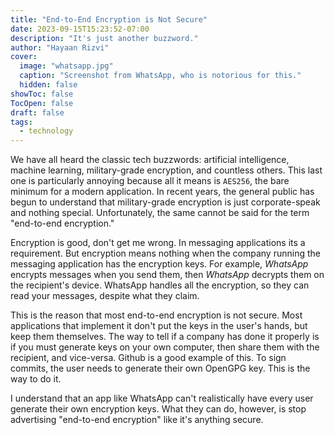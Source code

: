 ```yaml
---
title: "End-to-End Encryption is Not Secure"
date: 2023-09-15T15:23:52-07:00
description: "It's just another buzzword."
author: "Hayaan Rizvi"
cover:
  image: "whatsapp.jpg"
  caption: "Screenshot from WhatsApp, who is notorious for this."
  hidden: false
showToc: false
TocOpen: false
draft: false
tags:
  - technology
---
```


We have all heard the classic tech buzzwords: artificial intelligence, machine learning, military-grade encryption, and countless others. This last one is particularly annoying because all it means is `AES256`, the bare minimum for a modern application. In recent years, the general public has begun to understand that military-grade encryption is just corporate-speak and nothing special. Unfortunately, the same cannot be said for the term "end-to-end encryption."

Encryption is good, don't get me wrong. In messaging applications its a requirement. But encryption means nothing when the company running the messaging application has the encryption keys. For example, _WhatsApp_ encrypts messages when you send them, then _WhatsApp_ decrypts them on the recipient's device. WhatsApp handles all the encryption, so they can read your messages, despite what they claim.

This is the reason that most end-to-end encryption is not secure. Most applications that implement it don't put the keys in the user's hands, but keep them themselves. The way to tell if a company has done it properly is if you must generate keys on your own computer, then share them with the recipient, and vice-versa. Github is a good example of this. To sign commits, the user needs to generate their own OpenGPG key. This is the way to do it.

I understand that an app like WhatsApp can't realistically have every user generate their own encryption keys. What they can do, however, is stop advertising "end-to-end encryption" like it's anything secure.